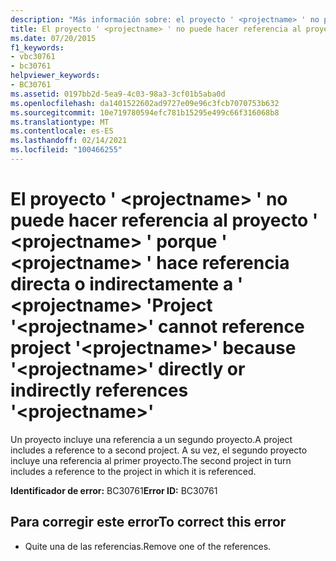 ```yaml
---
description: "Más información sobre: el proyecto ' <projectname> ' no puede hacer referencia al proyecto ' <projectname> ' porque ' <projectname> ' hace referencia directa o indirectamente a ' <projectname> '"
title: El proyecto ' <projectname> ' no puede hacer referencia al proyecto ' <projectname> ' porque ' <projectname> ' hace referencia directa o indirectamente a ' <projectname> '
ms.date: 07/20/2015
f1_keywords:
- vbc30761
- bc30761
helpviewer_keywords:
- BC30761
ms.assetid: 0197bb2d-5ea9-4c03-98a3-3cf01b5aba0d
ms.openlocfilehash: da1401522602ad9727e09e96c3fcb7070753b632
ms.sourcegitcommit: 10e719780594efc781b15295e499c66f316068b8
ms.translationtype: MT
ms.contentlocale: es-ES
ms.lasthandoff: 02/14/2021
ms.locfileid: "100466255"
---
```

# <a name="project-projectname-cannot-reference-project-projectname-because-projectname-directly-or-indirectly-references-projectname"></a><span data-ttu-id="5b25c-103">El proyecto ' \<projectname> ' no puede hacer referencia al proyecto ' \<projectname> ' porque ' \<projectname> ' hace referencia directa o indirectamente a ' \<projectname> '</span><span class="sxs-lookup"><span data-stu-id="5b25c-103">Project '\<projectname>' cannot reference project '\<projectname>' because '\<projectname>' directly or indirectly references '\<projectname>'</span></span>

<span data-ttu-id="5b25c-104">Un proyecto incluye una referencia a un segundo proyecto.</span><span class="sxs-lookup"><span data-stu-id="5b25c-104">A project includes a reference to a second project.</span></span> <span data-ttu-id="5b25c-105">A su vez, el segundo proyecto incluye una referencia al primer proyecto.</span><span class="sxs-lookup"><span data-stu-id="5b25c-105">The second project in turn includes a reference to the project in which it is referenced.</span></span>  
  
 <span data-ttu-id="5b25c-106">**Identificador de error:** BC30761</span><span class="sxs-lookup"><span data-stu-id="5b25c-106">**Error ID:** BC30761</span></span>  
  
## <a name="to-correct-this-error"></a><span data-ttu-id="5b25c-107">Para corregir este error</span><span class="sxs-lookup"><span data-stu-id="5b25c-107">To correct this error</span></span>  
  
- <span data-ttu-id="5b25c-108">Quite una de las referencias.</span><span class="sxs-lookup"><span data-stu-id="5b25c-108">Remove one of the references.</span></span>
